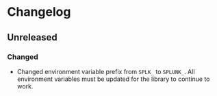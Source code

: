 # Changelog

## Unreleased

### Changed

- Changed environment variable prefix from `SPLK_` to `SPLUNK_`. All environment
  variables must be updated for the library to continue to work.